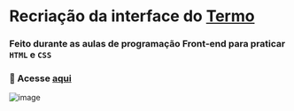 # Recriação da interface do [Termo](https://term.ooo/)
### Feito durante as aulas de programação Front-end para praticar `HTML` e `CSS`
### 🔗 Acesse [aqui](https://caioc29.github.io/Termo/)
![image](https://github.com/user-attachments/assets/90b44ef7-bd68-4de6-9227-269455101051)

